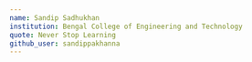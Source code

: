 ```yaml
---
name: Sandip Sadhukhan
institution: Bengal College of Engineering and Technology
quote: Never Stop Learning
github_user: sandippakhanna
---
```

